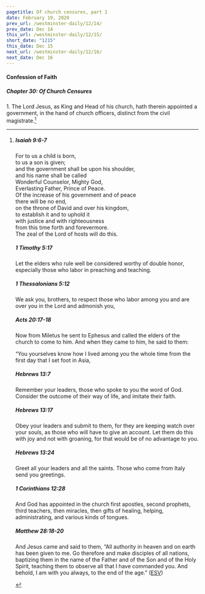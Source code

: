 ```yaml
---
pagetitle: Of church censures, part 1
date: February 19, 2020
prev_url: /westminster-daily/12/14/
prev_date: Dec 14
this_url: /westminster-daily/12/15/
short_date: "1215"
this_date: Dec 15
next_url: /westminster-daily/12/16/
next_date: Dec 16
---
```


#### Confession of Faith

##### Chapter 30: Of Church Censures

<span class="q">1.</span> The Lord Jesus, as King and Head of his church, hath therein appointed a government, in the hand of church officers, distinct from the civil magistrate.[^fnref:wcf1]

[^fnref:wcf1]: <div class="esv"><h5>Isaiah 9:6-7</h5> <div class="esv-text"><div class="block-indent"> <p class="line-group" id="p23009006.01-1">For to us a child is born,<br /> <span class="indent"></span>to us a son is given;<br /> and the government shall be upon his shoulder,<br /> <span class="indent"></span>and his name shall be called<br /> Wonderful Counselor, Mighty God,<br /> <span class="indent"></span>Everlasting Father, Prince of Peace.<br />  Of the increase of his government and of peace<br /> <span class="indent"></span>there will be no end,<br /> on the throne of David and over his kingdom,<br /> <span class="indent"></span>to establish it and to uphold it<br /> with justice and with righteousness<br /> <span class="indent"></span>from this time forth and forevermore.<br /> The zeal of the <span class="small-caps">Lord</span> of hosts will do this.</p> </div> </div><h5>1 Timothy 5:17</h5> <div class="esv-text"><p id="p54005017.01-2">Let the elders who rule well be considered worthy of double honor, especially those who labor in preaching and teaching.</p> </div><h5>1 Thessalonians 5:12</h5> <div class="esv-text"> <p id="p52005012.05-3">We ask you, brothers, to respect those who labor among you and are over you in the Lord and admonish you,</p> </div><h5>Acts 20:17-18</h5> <div class="esv-text"> <p id="p44020017.07-4">Now from Miletus he sent to Ephesus and called the elders of the church to come to him. And when they came to him, he said to them:</p> <p id="p44020018.11-4">&#8220;You yourselves know how I lived among you the whole time from the first day that I set foot in Asia,</p> </div><h5>Hebrews 13:7</h5> <div class="esv-text"><p id="p58013007.01-5">Remember your leaders, those who spoke to you the word of God. Consider the outcome of their way of life, and imitate their faith.</p> </div><h5>Hebrews 13:17</h5> <div class="esv-text"><p id="p58013017.01-6">Obey your leaders and submit to them, for they are keeping watch over your souls, as those who will have to give an account. Let them do this with joy and not with groaning, for that would be of no advantage to you.</p> </div><h5>Hebrews 13:24</h5> <div class="esv-text"><p id="p58013024.01-7">Greet all your leaders and all the saints. Those who come from Italy send you greetings.</p> </div><h5>1 Corinthians 12:28</h5> <div class="esv-text"><p id="p46012028.01-8">And God has appointed in the church first apostles, second prophets, third teachers, then miracles, then gifts of healing, helping, administrating, and various kinds of tongues.</p> </div><h5>Matthew 28:18-20</h5> <div class="esv-text"><p id="p40028018.01-9">And Jesus came and said to them, <span class="woc">&#8220;All authority in heaven and on earth has been given to me.</span> <span class="woc">Go therefore and make disciples of all nations, baptizing them in the name of the Father and of the Son and of the Holy Spirit,</span> <span class="woc">teaching them to observe all that I have commanded you. And behold, I am with you always, to the end of the age.&#8221;</span>  (<a href="http://www.esv.org" class="copyright">ESV</a>)</p> </div> </div>

